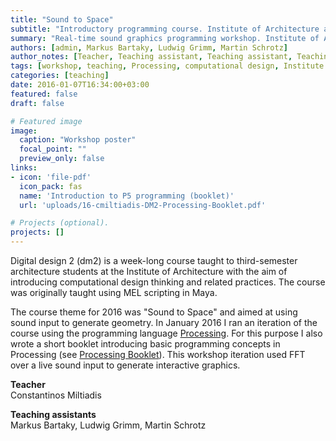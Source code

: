 ```yaml
---
title: "Sound to Space"
subtitle: "Introductory programming course. Institute of Architecture and Media, TU Graz, 2016"
summary: "Real-time sound graphics programming workshop. Institute of Architecture and Media, TU Graz, 2016"
authors: [admin, Markus Bartaky, Ludwig Grimm, Martin Schrotz]
author_notes: [Teacher, Teaching assistant, Teaching assistant, Teaching assistant]
tags: [workshop, teaching, Processing, computational design, Institute of Architecture and Media, TU Graz]
categories: [teaching]
date: 2016-01-07T16:34:00+03:00
featured: false
draft: false

# Featured image
image:
  caption: "Workshop poster"
  focal_point: ""
  preview_only: false
links:
- icon: 'file-pdf'
  icon_pack: fas
  name: 'Introduction to P5 programming (booklet)'
  url: 'uploads/16-cmiltiadis-DM2-Processing-Booklet.pdf'

# Projects (optional).
projects: []
---
```


Digital design 2 (dm2) is a week-long course taught to third-semester architecture students at the Institute of Architecture with the aim of introducing computational design thinking and related practices. 
The course was originally taught using MEL scripting in Maya. 

The course theme for 2016 was "Sound to Space" and aimed at using sound input to generate geometry. 
In January 2016 I ran an iteration of the course using the programming language [Processing](https://processing.org/). For this purpose I also wrote a short booklet introducing basic programming concepts in Processing (see [Processing Booklet](/uploads/16-cmiltiadis-DM2-Processing-Booklet.pdf)). 
This workshop iteration used FFT over a live sound input to generate interactive graphics. 

**Teacher**  
Constantinos Miltiadis  

**Teaching assistants**  
Markus Bartaky, Ludwig Grimm, Martin Schrotz


<!--
Workshop challenge: Program or explain how to generate the above vector image. [[solution posted here](http://studioany.com/2015/12/14/async/)]
-->
